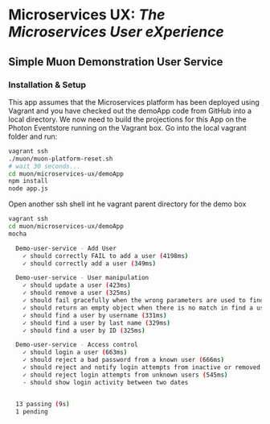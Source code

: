 # Microservices UX:  *The Microservices User eXperience*

## Simple Muon Demonstration User Service

### Installation & Setup

This app assumes that the Microservices platform has been deployed using Vagrant and you have checked out the demoApp code from GitHub into a local directory. We now need to build the projections for this App on the Photon Eventstore running on the Vagrant box. Go into the local vagrant folder and run:

```bash
vagrant ssh
./muon/muon-platform-reset.sh 
# wait 30 seconds...
cd muon/microservices-ux/demoApp
npm install 
node app.js 
```

Open another ssh shell int he vagrant parent directory for the demo box

```bash
vagrant ssh
cd muon/microservices-ux/demoApp
mocha

  Demo-user-service - Add User
    ✓ should correctly FAIL to add a user (4198ms)
    ✓ should correctly add a user (349ms)

  Demo-user-service - User manipulation
    ✓ should update a user (423ms)
    ✓ should remove a user (325ms)
    ✓ should fail gracefully when the wrong parameters are used to find a user (209ms)
    ✓ should return an empty object when there is no match in find a user (350ms)
    ✓ should find a user by username (331ms)
    ✓ should find a user by last name (329ms)
    ✓ should find a user by ID (325ms)

  Demo-user-service - Access control
    ✓ should login a user (663ms)
    ✓ should reject a bad password from a known user (666ms)
    ✓ should reject and notify login attempts from inactive or removed users (665ms)
    ✓ should reject login attempts from unknown users (545ms)
    - should show login activity between two dates


  13 passing (9s)
  1 pending

```

